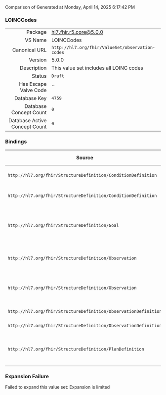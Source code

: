 Comparison of 
Generated at Monday, April 14, 2025 6:17:42 PM

### LOINCCodes

|      |     |
| ---: | --- |
| Package | hl7.fhir.r5.core@5.0.0 |
| VS Name | LOINCCodes |
| Canonical URL | `http://hl7.org/fhir/ValueSet/observation-codes` |
| Version | 5.0.0 |
| Description | This value set includes all LOINC codes |
| Status | `Draft` |
| Has Escape Valve Code | `` |
| Database Key | `4759` |
| Database Concept Count | `0` |
| Database Active Concept Count | `0` |
### Bindings

| Source | Element | Binding | Strength | Element Short |
| ------ | ------- | ------- | -------- | ------------- |
| `http://hl7.org/fhir/StructureDefinition/ConditionDefinition` | `ConditionDefinition.observation.code` | `http://hl7.org/fhir/ValueSet/observation-codes` | `Example` | Code for relevant Observation |
| `http://hl7.org/fhir/StructureDefinition/ConditionDefinition` | `ConditionDefinition.precondition.code` | `http://hl7.org/fhir/ValueSet/observation-codes` | `Example` | Code for relevant Observation |
| `http://hl7.org/fhir/StructureDefinition/Goal` | `Goal.target.measure` | `http://hl7.org/fhir/ValueSet/observation-codes` | `Example` | The parameter whose value is being tracked |
| `http://hl7.org/fhir/StructureDefinition/Observation` | `Observation.code` | `http://hl7.org/fhir/ValueSet/observation-codes` | `Example` | Type of observation (code / type) |
| `http://hl7.org/fhir/StructureDefinition/Observation` | `Observation.component.code` | `http://hl7.org/fhir/ValueSet/observation-codes` | `Example` | Type of component observation (code / type) |
| `http://hl7.org/fhir/StructureDefinition/ObservationDefinition` | `ObservationDefinition.code` | `http://hl7.org/fhir/ValueSet/observation-codes` | `Example` | Type of observation |
| `http://hl7.org/fhir/StructureDefinition/ObservationDefinition` | `ObservationDefinition.component.code` | `http://hl7.org/fhir/ValueSet/observation-codes` | `Example` | Type of observation |
| `http://hl7.org/fhir/StructureDefinition/PlanDefinition` | `PlanDefinition.goal.target.measure` | `http://hl7.org/fhir/ValueSet/observation-codes` | `Example` | The parameter whose value is to be tracked |

### Expansion Failure

Failed to expand this value set: Expansion is limited
